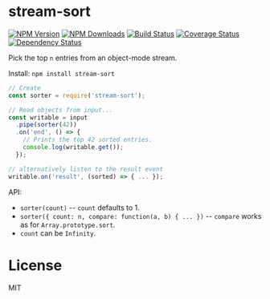 stream-sort
===========

[![NPM Version](https://img.shields.io/npm/v/stream-sort.svg?style=flat)](https://npmjs.org/package/stream-sort)
[![NPM Downloads](https://img.shields.io/npm/dm/stream-sort.svg?style=flat)](https://npmjs.org/package/stream-sort)
[![Build Status](https://travis-ci.org/addaleax/stream-sort.svg?style=flat&branch=master)](https://travis-ci.org/addaleax/stream-sort?branch=master)
[![Coverage Status](https://coveralls.io/repos/addaleax/stream-sort/badge.svg?branch=master)](https://coveralls.io/r/addaleax/stream-sort?branch=master)
[![Dependency Status](https://david-dm.org/addaleax/stream-sort.svg?style=flat)](https://david-dm.org/addaleax/stream-sort)

Pick the top `n` entries from an object-mode stream.

Install:
`npm install stream-sort`

```js
// Create
const sorter = require('stream-sort');

// Read objects from input...
const writable = input
  .pipe(sorter(42))
  .on('end', () => {
    // Prints the top 42 sorted entries.
    console.log(writable.get());
  });

// alternatively listen to the result event
writable.on('result', (sorted) => { ... });
```

API:
* `sorter(count)` -- `count` defaults to 1.
* `sorter({ count: n, compare: function(a, b) { ... })` -- `compare` works as for `Array.prototype.sort`.
* `count` can be `Infinity`.

License
=======

MIT
